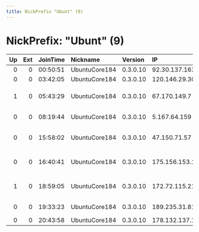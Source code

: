 ```yaml
---
title: NickPrefix "Ubunt" (9)
---
```


# NickPrefix: "Ubunt" (9)

|   Up |   Ext | JoinTime   | Nickname      | Version   | IP              | AS                                       | CC   |   ORp |   Dirp | OS    | Contact   |   eFamMembers |
|-----:|------:|:-----------|:--------------|:----------|:----------------|:-----------------------------------------|:-----|------:|-------:|:------|:----------|--------------:|
|    0 |     0 | 00:50:51   | UbuntuCore184 | 0.3.0.10  | 92.30.137.163   | TalkTalk                                 | gb   | 36741 |      0 | Linux | None      |             1 |
|    0 |     0 | 03:42:05   | UbuntuCore184 | 0.3.0.10  | 120.146.29.30   | Telstra Pty Ltd                          | au   | 40199 |      0 | Linux | None      |             1 |
|    1 |     0 | 05:43:29   | UbuntuCore184 | 0.3.0.10  | 67.170.149.7    | Comcast Cable Communications, LLC        | us   | 39558 |      0 | Linux | None      |             1 |
|    0 |     0 | 08:19:44   | UbuntuCore184 | 0.3.0.10  | 5.167.64.159    | JSC ER-Telecom Holding                   | ru   | 45129 |      0 | Linux | None      |             1 |
|    0 |     0 | 15:58:02   | UbuntuCore184 | 0.3.0.10  | 47.150.71.57    | Frontier Communications of America, Inc. | us   | 39292 |      0 | Linux | None      |             1 |
|    0 |     0 | 16:40:41   | UbuntuCore184 | 0.3.0.10  | 175.156.153.131 | MobileOne Ltd. Mobile/Internet Service P | sg   | 36809 |      0 | Linux | None      |             1 |
|    1 |     0 | 18:59:05   | UbuntuCore184 | 0.3.0.10  | 172.72.115.21   | Time Warner Cable Internet LLC           | us   | 45161 |      0 | Linux | None      |             1 |
|    0 |     0 | 19:33:23   | UbuntuCore184 | 0.3.0.10  | 189.235.31.81   | Uninet S.A. de C.V.                      | mx   | 46071 |      0 | Linux | None      |             1 |
|    0 |     0 | 20:43:58   | UbuntuCore184 | 0.3.0.10  | 178.132.137.199 | Moldtelecom SA                           | md   | 44483 |      0 | Linux | None      |             1 |
